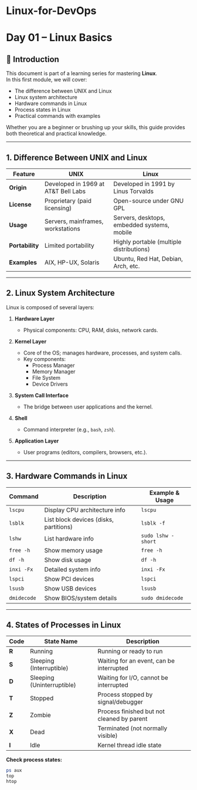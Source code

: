 # Linux-for-DevOps

# Day 01 – Linux Basics

## 📌 Introduction
This document is part of a learning series for mastering **Linux**.  
In this first module, we will cover:
- The difference between UNIX and Linux
- Linux system architecture
- Hardware commands in Linux
- Process states in Linux
- Practical commands with examples

Whether you are a beginner or brushing up your skills, this guide provides both theoretical and practical knowledge.

---

## 1. Difference Between UNIX and Linux

| Feature         | UNIX                                      | Linux                                        |
|-----------------|-------------------------------------------|----------------------------------------------|
| **Origin**      | Developed in 1969 at AT&T Bell Labs       | Developed in 1991 by Linus Torvalds          |
| **License**     | Proprietary (paid licensing)              | Open-source under GNU GPL                    |
| **Usage**       | Servers, mainframes, workstations         | Servers, desktops, embedded systems, mobile |
| **Portability** | Limited portability                       | Highly portable (multiple distributions)     |
| **Examples**    | AIX, HP-UX, Solaris                        | Ubuntu, Red Hat, Debian, Arch, etc.          |

---

## 2. Linux System Architecture

Linux is composed of several layers:

1. **Hardware Layer**  
   - Physical components: CPU, RAM, disks, network cards.

2. **Kernel Layer**  
   - Core of the OS; manages hardware, processes, and system calls.  
   - Key components:
     - Process Manager
     - Memory Manager
     - File System
     - Device Drivers

3. **System Call Interface**  
   - The bridge between user applications and the kernel.

4. **Shell**  
   - Command interpreter (e.g., `bash`, `zsh`).

5. **Application Layer**  
   - User programs (editors, compilers, browsers, etc.).

---

## 3. Hardware Commands in Linux

| Command              | Description                        | Example & Usage |
|----------------------|------------------------------------|-----------------|
| `lscpu`              | Display CPU architecture info      | `lscpu` |
| `lsblk`              | List block devices (disks, partitions) | `lsblk -f` |
| `lshw`               | List hardware info                 | `sudo lshw -short` |
| `free -h`            | Show memory usage                  | `free -h` |
| `df -h`              | Show disk usage                    | `df -h` |
| `inxi -Fx`           | Detailed system info               | `inxi -Fx` |
| `lspci`              | Show PCI devices                   | `lspci` |
| `lsusb`              | Show USB devices                   | `lsusb` |
| `dmidecode`          | Show BIOS/system details           | `sudo dmidecode` |

---

## 4. States of Processes in Linux

| Code | State Name                  | Description |
|------|-----------------------------|-------------|
| **R** | Running                    | Running or ready to run |
| **S** | Sleeping (Interruptible)   | Waiting for an event, can be interrupted |
| **D** | Sleeping (Uninterruptible) | Waiting for I/O, cannot be interrupted |
| **T** | Stopped                    | Process stopped by signal/debugger |
| **Z** | Zombie                     | Process finished but not cleaned by parent |
| **X** | Dead                       | Terminated (not normally visible) |
| **I** | Idle                       | Kernel thread idle state |

**Check process states:**
```bash
ps aux
top
htop




